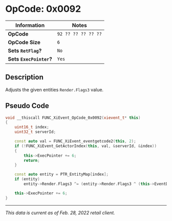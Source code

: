 # OpCode: 0x0092

| Information               | Notes |
|---                        |---    |
| **OpCode**                | `92 ?? ?? ?? ?? ??` |
| **OpCode Size**           | `6`   |
| **Sets `RetFlag`?**       | `No`  |
| **Sets `ExecPointer`?**   | `Yes` |

## Description

Adjusts the given entities `Render.Flags3` value.

## Pseudo Code

```cpp
void __thiscall FUNC_XiEvent_OpCode_0x0092(xievent_t* this)
{
    uint16_t index;
    uint32_t serverId;

    const auto val = FUNC_XiEvent_eventgetcode2(this, 2);
    if (!FUNC_XiEvent_GetActorIndex(this, val, &serverId, &index))
    {
        this->ExecPointer += 6;
        return;
    }

    const auto entity = PTR_EntityMap[index];
    if (entity)
        entity->Render.Flags3 ^= (entity->Render.Flags3 ^ (this->EventData[this->ExecPointer + 1] << 16)) & 0x10000;

    this->ExecPointer += 6;
}
```

---

_This data is current as of Feb. 28, 2022 retail client._